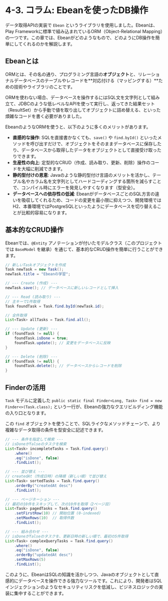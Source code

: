 # 4-3. コラム: Ebeanを使ったDB操作

データ取得APIの実装で `Ebean` というライブラリを使用しました。Ebeanは、Play Frameworkに標準で組み込まれているORM（Object-Relational Mapping）の一つです。この章では、Ebeanがどのようなもので、どのようにDB操作を簡単にしてくれるのかを解説します。

## Ebeanとは

ORMとは、その名の通り、プログラミング言語の**オブジェクト**と、リレーショナルデータベースのテーブルやレコードを**対応付ける（マッピングする）**ための技術やライブラリのことです。

ORMを使わない場合、データベースを操作するにはSQL文を文字列として組み立て、JDBCのような低レベルなAPIを使って実行し、返ってきた結果セット（ResultSet）から手動で値を取り出してオブジェクトに詰め替える、といった煩雑なコードを書く必要がありました。

EbeanのようなORMを使うと、以下のように多くのメリットがあります。
- **直感的な操作**: SQLを直接書かなくても、`save()` や `find.byId()` といったメソッドを呼び出すだけで、オブジェクトをそのままデータベースに保存したり、データベースから取得したデータをオブジェクトとして直接受け取ったりできます。
- **生産性の向上**: 定型的なCRUD（作成、読み取り、更新、削除）操作のコードを大幅に削減できます。
- **静的型付けの恩恵**: Javaのような静的型付け言語のメリットを活かし、テーブル名やカラム名を文字列としてハードコーディングする箇所を減らすことで、コンパイル時にエラーを発見しやすくなります（型安全）。
- **データベースへの依存性の低減**: EbeanがデータベースごとのSQL方言の違いを吸収してくれるため、コードの変更を最小限に抑えつつ、開発環境ではH2、本番環境ではPostgreSQLといったようにデータベースを切り替えることが比較的容易になります。

## 基本的なCRUD操作

Ebeanでは、`@Entity` アノテーションが付いたモデルクラス（このプロジェクトでは `BaseModel` を継承）を通じて、基本的なCRUD操作を簡単に行うことができます。

```java
// 新しいTaskオブジェクトを作成
Task newTask = new Task();
newTask.title = "Ebeanの学習";

// --- Create (作成) ---
newTask.save(); // データベースに新しいレコードとして挿入

// --- Read (読み取り) ---
// 主キーで1件取得
Task foundTask = Task.find.byId(newTask.id);

// 全件取得
List<Task> allTasks = Task.find.all();

// --- Update (更新) ---
if (foundTask != null) {
    foundTask.isDone = true;
    foundTask.update(); // 変更をデータベースに反映
}

// --- Delete (削除) ---
if (foundTask != null) {
    foundTask.delete(); // データベースからレコードを削除
}
```

## Finderの活用

`Task` モデルに定義した `public static final Finder<Long, Task> find = new Finder<>(Task.class);` という一行が、Ebeanの強力なクエリビルディング機能の入り口となります。

この `find` オブジェクトを使うことで、SQLライクなメソッドチェーンで、より複雑なデータ取得の条件を型安全に記述できます。

```java
// --- 条件を指定して検索 ---
// isDoneがfalseのタスクを検索
List<Task> incompleteTasks = Task.find.query()
    .where()
    .eq("isDone", false)
    .findList();

// --- 並び替え ---
// createdAt（作成日時）の降順（新しい順）で並び替え
List<Task> sortedTasks = Task.find.query()
    .orderBy("createdAt desc")
    .findList();

// --- ページネーション ---
// 最初の10件をスキップして、次の10件を取得（2ページ目）
List<Task> pagedTasks = Task.find.query()
    .setFirstRow(10) // 開始位置 (0-indexed)
    .setMaxRows(10)  // 取得件数
    .findList();

// --- 組み合わせ ---
// isDoneがfalseのタスクを、更新日時の新しい順で、最初の5件取得
List<Task> complexQueryTasks = Task.find.query()
    .where()
    .eq("isDone", false)
    .orderBy("updatedAt desc")
    .setMaxRows(5)
    .findList();
```

このように、EbeanはSQLの知識を活かしつつ、Javaのオブジェクトとして直感的にデータベースを操作できる強力なツールです。これにより、開発者はSQLインジェクションのようなセキュリティリスクを低減し、ビジネスロジックの実装に集中することができます。
